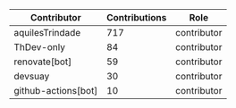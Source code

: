 | Contributor | Contributions | Role |
| ------------ | -------------- | ---- |
| aquilesTrindade | 717 | contributor |
| ThDev-only | 84 | contributor |
| renovate[bot] | 59 | contributor |
| devsuay | 30 | contributor |
| github-actions[bot] | 10 | contributor |
